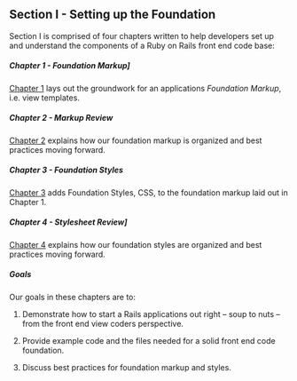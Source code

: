 Section I - Setting up the Foundation
-------------------------------------

Section I is comprised of four chapters written to help developers set up and understand the components of a Ruby on Rails front end code base:

##### Chapter 1 - Foundation Markup]

[Chapter 1][] lays out the groundwork for an applications *Foundation Markup*, i.e. view templates.

##### Chapter 2 - Markup Review

[Chapter 2][] explains how our foundation markup is organized and best practices moving forward.

##### Chapter 3 - Foundation Styles

[Chapter 3][] adds Foundation Styles, CSS, to the foundation markup laid out in Chapter 1.

##### Chapter 4 - Stylesheet Review]

[Chapter 4][] explains how our foundation styles are organized and best practices moving forward.

##### Goals

Our goals in these chapters are to:

1.  Demonstrate how to start a Rails applications out right – soup to nuts – from the front end view coders perspective.

2.  Provide example code and the files needed for a solid front end code foundation.

3.  Discuss best practices for foundation markup and styles.

[Chapter 1]:            https://github.com/maxxiimo/the-front-end-manifesto/blob/master/chp1-foundation-markup.md
[Chapter 2]:            https://github.com/maxxiimo/the-front-end-manifesto/blob/master/chp2-markup-review.md
[Chapter 3]:            https://github.com/maxxiimo/the-front-end-manifesto/blob/master/chp3-foundation-styles.md
[Chapter 4]:            https://github.com/maxxiimo/the-front-end-manifesto/blob/master/chp4-stylesheet-review.md
